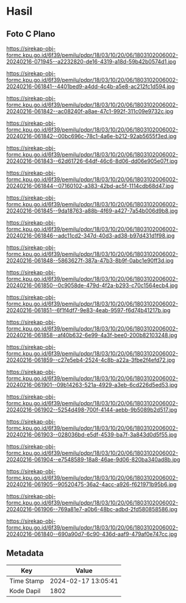 # Hasil

## Foto C Plano

https://sirekap-obj-formc.kpu.go.id/6f39/pemilu/pdpr/18/03/10/20/06/1803102006002-20240216-071945--a2232820-de16-4319-a18d-59b42b0574d1.jpg

https://sirekap-obj-formc.kpu.go.id/6f39/pemilu/pdpr/18/03/10/20/06/1803102006002-20240216-061841--4401bed9-a4dd-4c4b-a5e8-ac212fc1d594.jpg

https://sirekap-obj-formc.kpu.go.id/6f39/pemilu/pdpr/18/03/10/20/06/1803102006002-20240216-061842--ac08240f-a8ae-47c1-992f-311c09e9732c.jpg

https://sirekap-obj-formc.kpu.go.id/6f39/pemilu/pdpr/18/03/10/20/06/1803102006002-20240216-061842--00bc696c-78c1-4a6e-b212-92ab5655f3ed.jpg

https://sirekap-obj-formc.kpu.go.id/6f39/pemilu/pdpr/18/03/10/20/06/1803102006002-20240216-061843--62d61726-64df-46c6-8d06-dd06e905e07f.jpg

https://sirekap-obj-formc.kpu.go.id/6f39/pemilu/pdpr/18/03/10/20/06/1803102006002-20240216-061844--07160102-a383-42bd-ac5f-1114cdb68d47.jpg

https://sirekap-obj-formc.kpu.go.id/6f39/pemilu/pdpr/18/03/10/20/06/1803102006002-20240216-061845--9da18763-a88b-4f69-a427-7a54b006d9b8.jpg

https://sirekap-obj-formc.kpu.go.id/6f39/pemilu/pdpr/18/03/10/20/06/1803102006002-20240216-061846--adc11cd2-347d-40d3-ad38-b97d431d1f98.jpg

https://sirekap-obj-formc.kpu.go.id/6f39/pemilu/pdpr/18/03/10/20/06/1803102006002-20240216-061848--5863627f-387a-47b3-8b9f-0abc1e90ff3d.jpg

https://sirekap-obj-formc.kpu.go.id/6f39/pemilu/pdpr/18/03/10/20/06/1803102006002-20240216-061850--0c9058de-479d-4f2a-b293-c70c1564ecb4.jpg

https://sirekap-obj-formc.kpu.go.id/6f39/pemilu/pdpr/18/03/10/20/06/1803102006002-20240216-061851--6f1f4df7-9e83-4eab-9597-f6d74b41217b.jpg

https://sirekap-obj-formc.kpu.go.id/6f39/pemilu/pdpr/18/03/10/20/06/1803102006002-20240216-061858--af40b632-6e99-4a3f-bee0-200b82103248.jpg

https://sirekap-obj-formc.kpu.go.id/6f39/pemilu/pdpr/18/03/10/20/06/1803102006002-20240216-061859--c27e5eb4-2524-4c8b-a22a-3fbe2f4efd72.jpg

https://sirekap-obj-formc.kpu.go.id/6f39/pemilu/pdpr/18/03/10/20/06/1803102006002-20240216-061901--09b14263-521a-4929-a3eb-6cd226d5ed53.jpg

https://sirekap-obj-formc.kpu.go.id/6f39/pemilu/pdpr/18/03/10/20/06/1803102006002-20240216-061902--5254d498-700f-4144-aebb-9b5089b2d517.jpg

https://sirekap-obj-formc.kpu.go.id/6f39/pemilu/pdpr/18/03/10/20/06/1803102006002-20240216-061903--028036bd-e5df-4539-ba7f-3a843d0d5f55.jpg

https://sirekap-obj-formc.kpu.go.id/6f39/pemilu/pdpr/18/03/10/20/06/1803102006002-20240216-061904--e7548589-18a8-46ae-9d06-820ba340ad8b.jpg

https://sirekap-obj-formc.kpu.go.id/6f39/pemilu/pdpr/18/03/10/20/06/1803102006002-20240216-061905--90520475-36a2-4acc-a926-f621971b95b6.jpg

https://sirekap-obj-formc.kpu.go.id/6f39/pemilu/pdpr/18/03/10/20/06/1803102006002-20240216-061906--769a81e7-a0b6-48bc-adbd-2fd580858586.jpg

https://sirekap-obj-formc.kpu.go.id/6f39/pemilu/pdpr/18/03/10/20/06/1803102006002-20240216-061840--690a90d7-6c90-436d-aaf9-479af0e747cc.jpg


## Metadata

| Key        | Value               |
| ---------- | ------------------- |
| Time Stamp | 2024-02-17 13:05:41 |
| Kode Dapil | 1802                |



